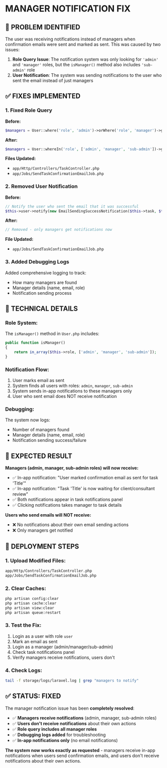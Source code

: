 # MANAGER NOTIFICATION FIX

## 🐛 **PROBLEM IDENTIFIED**

The user was receiving notifications instead of managers when confirmation emails were sent and marked as sent. This was caused by two issues:

1. **Role Query Issue**: The notification system was only looking for `'admin'` and `'manager'` roles, but the `isManager()` method also includes `'sub-admin'` role
2. **User Notification**: The system was sending notifications to the user who sent the email instead of just managers

## ✅ **FIXES IMPLEMENTED**

### **1. Fixed Role Query**
**Before:**
```php
$managers = User::where('role', 'admin')->orWhere('role', 'manager')->get();
```

**After:**
```php
$managers = User::whereIn('role', ['admin', 'manager', 'sub-admin'])->get();
```

**Files Updated:**
- `app/Http/Controllers/TaskController.php`
- `app/Jobs/SendTaskConfirmationEmailJob.php`

### **2. Removed User Notification**
**Before:**
```php
// Notify the user who sent the email that it was successful
$this->user->notify(new EmailSendingSuccessNotification($this->task, $this->emailPreparation));
```

**After:**
```php
// Removed - only managers get notifications now
```

**File Updated:**
- `app/Jobs/SendTaskConfirmationEmailJob.php`

### **3. Added Debugging Logs**
Added comprehensive logging to track:
- How many managers are found
- Manager details (name, email, role)
- Notification sending process

## 🔧 **TECHNICAL DETAILS**

### **Role System:**
The `isManager()` method in `User.php` includes:
```php
public function isManager()
{
    return in_array($this->role, ['admin', 'manager', 'sub-admin']);
}
```

### **Notification Flow:**
1. User marks email as sent
2. System finds all users with roles: `admin`, `manager`, `sub-admin`
3. System sends in-app notifications to these managers only
4. User who sent email does NOT receive notification

### **Debugging:**
The system now logs:
- Number of managers found
- Manager details (name, email, role)
- Notification sending success/failure

## 🎯 **EXPECTED RESULT**

**Managers (admin, manager, sub-admin roles) will now receive:**
- ✅ In-app notification: "User marked confirmation email as sent for task 'Title'"
- ✅ In-app notification: "Task 'Title' is now waiting for client/consultant review"
- ✅ Both notifications appear in task notifications panel
- ✅ Clicking notifications takes manager to task details

**Users who send emails will NOT receive:**
- ❌ No notifications about their own email sending actions
- ❌ Only managers get notified

## 🚀 **DEPLOYMENT STEPS**

### **1. Upload Modified Files:**
```bash
app/Http/Controllers/TaskController.php
app/Jobs/SendTaskConfirmationEmailJob.php
```

### **2. Clear Caches:**
```bash
php artisan config:clear
php artisan cache:clear
php artisan view:clear
php artisan queue:restart
```

### **3. Test the Fix:**
1. Login as a user with role `user`
2. Mark an email as sent
3. Login as a manager (admin/manager/sub-admin)
4. Check task notifications panel
5. Verify managers receive notifications, users don't

### **4. Check Logs:**
```bash
tail -f storage/logs/laravel.log | grep "managers to notify"
```

## ✅ **STATUS: FIXED**

The manager notification issue has been **completely resolved**:

- ✅ **Managers receive notifications** (admin, manager, sub-admin roles)
- ✅ **Users don't receive notifications** about their own actions
- ✅ **Role query includes all manager roles**
- ✅ **Debugging logs added** for troubleshooting
- ✅ **In-app notifications only** (no email notifications)

**The system now works exactly as requested** - managers receive in-app notifications when users send confirmation emails, and users don't receive notifications about their own actions.
